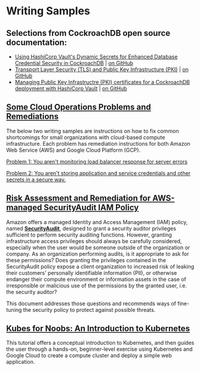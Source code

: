 # Writing Samples

## Selections from CockroachDB open source documentation:

- [Using HashiCorp Vault's Dynamic Secrets for Enhanced Database Credential Security in CockroachDB](https://www.cockroachlabs.com/docs/v22.1/vault-db-secrets-tutorial.html) | [on GitHub](https://github.com/cockroachdb/docs/blob/master/v22.1/vault-db-secrets-tutorial.md)
- [Transport Layer Security (TLS) and Public Key Infrastructure (PKI)](https://www.cockroachlabs.com/docs/stable/security-reference/transport-layer-security.html) | [on GitHub](https://github.com/cockroachdb/docs/blob/master/v22.1/security-reference/transport-layer-security.md)
- [Managing Public Key Infrastructre (PKI) certificates for a CockroachDB deployment with HashiCorp Vault](https://www.cockroachlabs.com/docs/v22.1/manage-certs-vault) | [on GitHub](https://github.com/cockroachdb/docs/blob/master/v22.1/manage-certs-vault.md)

## [Some Cloud Operations Problems and Remediations](cloud-ops.md)

The below two writing samples are instructions on how to fix common shortcomings for small organizations with cloud-based compute infrastructure. Each problem has remediation instructions for both Amazon Web Service \(AWS\) and Google Cloud Platform \(GCP\).

[Problem 1: You aren't monitoring load balancer response for server errors](cloud-ops.md#problem-1-you-arent-monitoring-load-balancer-response-for-server-errors)

[Problem 2: You aren't storing application and service credentials and other secrets in a secure way.](cloud-ops.md#problem-2-you-arent-storing-application-and-service-credentials-and-other-secrets-in-a-secure-way)


## [Risk Assessment and Remediation for AWS-managed SecurityAudit IAM Policy](risk-assessment-and-remediation-for-aws-managed-securityaudit-iam-policy.md)

Amazon offers a managed Identity and Access Management \(IAM\) policy, named [**SecurityAudit**](https://console.aws.amazon.com/iam/home?#/policies/arn:aws:iam::aws:policy/SecurityAudit$actionLevelSummary?service=EC2&effect=Allow&section=permissions), designed to grant a security auditor privileges sufficient to perform security auditing functions. However, granting infrastructure access privileges should always be carefully considered, especially when the user would be someone outside of the organization or company. As an organization performing audits, is it appropriate to ask for these permissions? Does granting the privileges contained in the SecurityAudit policy expose a client organization to increased risk of leaking their customers' personally identifiable information \(PII\), or otherwise endanger their compute environment or information assets in the case of irresponsible or malicious use of the permissions by the granted user, i.e. the security auditor?

This document addresses those questions and recommends ways of fine-tuning the security policy to protect against possible threats.

## [Kubes for Noobs: An Introduction to Kubernetes](kubes-for-noobs-an-introduction-to-kubernetes.md)

This tutorial offers a conceptual introduction to Kubernetes, and then guides the user through a hands-on, beginner-level exercise using Kubernetes and Google Cloud to create a compute cluster and deploy a simple web application.







